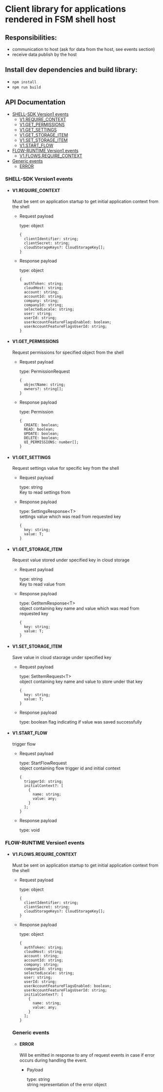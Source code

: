 # Client library for applications rendered in FSM shell host

## Responsibilities:

- communication to host (ask for data from the host, see events section)
- receive data publish by the host 

## Install dev dependencies and build library:

- `npm install`
- `npm run build`

## API Documentation

- [SHELL-SDK Version1 events](#SHELL-SDK-Version1-events)
  - [V1.REQUIRE_CONTEXT](#V1.REQUIRE.CONTEXT)
  - [V1.GET_PERMISSIONS](#V1.GET.PERMISSIONS)
  - [V1.GET_SETTINGS](#V1.GET.SETTINGS)
  - [V1.GET_STORAGE_ITEM](#V1.GET.STORAGE.ITEM)
  - [V1.SET_STORAGE_ITEM](#V1.SET.STORAGE.ITEM)
  - [V1.START_FLOW](#V1.START.FLOW)
- [FLOW-RUNTIME Version1 events](#FLOW-RUNTIME-Version1-events)
  - [V1.FLOWS.REQUIRE_CONTEXT](#V1.FLOWS.REQUIRE.CONTEXT)
- [Generic events](#generic-events)
  - [ERROR](#error)

### SHELL-SDK Version1 events

- #### V1.REQUIRE_CONTEXT  
  Must be sent on application startup to get initial application context from the shell

  - Request payload

    type: object
    ```
    {
      clientIdentifier: string;
      clientSecret: string;
      cloudStorageKeys?: CloudStorageKey[];
    }
    ```

  - Response payload

    type: object
    ```
    {
      authToken: string;
      cloudHost: string;
      account: string;
      accountId: string;
      company: string;
      companyId: string;
      selectedLocale: string;
      user: string;
      userId: string;
      userAccountFeatureFlagsEnabled: boolean;
      userAccountFeatureFlagsUserId: string;
    }
    ```

- #### V1.GET_PERMISSIONS  
  Request permissions for specified object from the shell

  - Request payload

    type: PermissionRequest  
    ```
    {
      objectName: string;
      owners?: string[];
    }
    ```

  - Response payload

    type: Permission  
    ```
    {
      CREATE: boolean;
      READ: boolean;
      UPDATE: boolean;
      DELETE: boolean;
      UI_PERMISSIONS: number[];
    }
    ```

- #### V1.GET_SETTINGS  
  Request settings value for specific key from the shell

  - Request payload

    type: string  
    Key to read settings from

  - Response payload

    type: SettingsResponse\<T\>  
    settings value which was read from requested key
    ```
    {
      key: string;
      value: T;
    }
    ```

- #### V1.GET_STORAGE_ITEM
  Request value stored under specified key in cloud storage 

  - Request payload

    type: string  
    Key to read value from

  - Response payload

    type: GetItemResponse\<T\>  
    object containing key name and value which was read from requested key  
    ```
    {
      key: string;
      value: T;
    }
    ```

- #### V1.SET_STORAGE_ITEM
  Save value in cloud staorage under specified key

  - Request payload

    type: SetItemRequest\<T\>  
    object containing key name and value to store under that key  
    ```
    {
      key: string;
      value: T;
    }
    ```

  - Response payload

    type: boolean
    flag indicating if value was saved successfully

- #### V1.START_FLOW
  trigger flow

  - Request payload

    type: StartFlowRequest  
    object containing flow trigger id and initial context  
    ```
    {
      triggerId: string;
      initialContext?: [
        {
          name: string;
          value: any;
        }
      ];
    }
    ```

  - Response payload

    type: void

### FLOW-RUNTIME Version1 events

- #### V1.FLOWS.REQUIRE_CONTEXT  
  Must be sent on application startup to get initial application context from the shell

  - Request payload

    type: object
    ```
    {
      clientIdentifier: string;
      clientSecret: string;
      cloudStorageKeys?: CloudStorageKey[];
    }
    ```

  - Response payload

    type: object
    ```
    {
      authToken: string;
      cloudHost: string;
      account: string;
      accountId: string;
      company: string;
      companyId: string;
      selectedLocale: string;
      user: string;
      userId: string;
      userAccountFeatureFlagsEnabled: boolean;
      userAccountFeatureFlagsUserId: string;
      initialContext?: [
        {
          name: string;
          value: any;
        }
      ];
    }
    ```
  
  ### Generic events

  - #### ERROR  
    Will be emitted in response to any of request events in case if error occurs during handling the event.

    - Payload

      type: string  
      string representation of the error object
